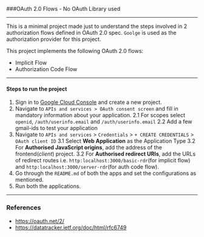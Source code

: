 ###OAuth 2.0 Flows - No OAuth Library used

---

This is a minimal project made just to understand the steps involved in 2 authorization flows defined in OAuth 2.0 spec. `Goolge` is used as the authorization provider for this project.

This project implements the following OAuth 2.0 flows:
- Implicit Flow
- Authorization Code Flow

---

#### Steps to run the project
1. Sign in to [Google Cloud Console](https://console.cloud.google.com) and create a new project.
2. Navigate to `APIs and services > OAuth consent screen` and fill in mandatory information about your application.
  2.1 For scopes select `openid`, `/auth/userinfo.email` and `/auth/userinfo.email`
  2.2 Add a few gmail-ids to test your application
3. Navigate to `APIs and services` > `Credentials` > `+ CREATE CREDENTIALS` > `OAuth client ID`
  3.1 Select **Web Application** as the Application Type
  3.2 For **Authorised JavaScript origins**, add the address of the frontend(*client*) project.
  3.2 For **Authorised redirect URIs**, add the URLs of redirect routes i.e. `http:localhost:3000/basic-rdr`(for implicit flow) and `http:localhost:3000/server-rdr`(for auth code flow).
4. Go through the `README.md` of both the apps and set the configurations as mentioned.
5. Run both the applications.

---

### References
- https://oauth.net/2/
- https://datatracker.ietf.org/doc/html/rfc6749